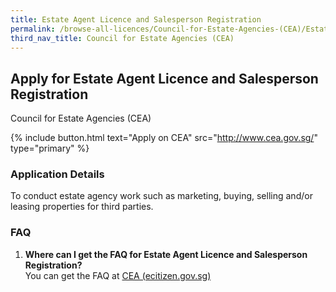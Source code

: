 ```yaml
---
title: Estate Agent Licence and Salesperson Registration
permalink: /browse-all-licences/Council-for-Estate-Agencies-(CEA)/Estate-Agent-Licence-and-Salesperson-Registration
third_nav_title: Council for Estate Agencies (CEA)
---
```


## Apply for Estate Agent Licence and Salesperson Registration

Council for Estate Agencies (CEA)

{% include button.html text="Apply on CEA" src="http://www.cea.gov.sg/" type="primary" %}

<H3>Application Details</H3>

<p>To conduct estate agency work such as marketing, buying, selling and/or leasing properties for third parties.</p>
 <h3>FAQ</h3>
 <ol>
 <li><strong>Where can I get the FAQ for Estate Agent Licence and Salesperson Registration?</strong><br />You can get the FAQ at <a href="https://www.cea.gov.sg/faq" target="_blank" rel="noopener">CEA (ecitizen.gov.sg)</a></li>
 </ol>

